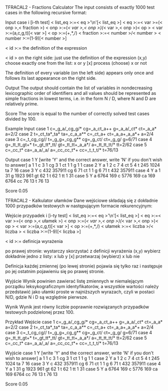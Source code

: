 TFRACAL2 - Fractions Calculator
The input consists of exactly 1000 test cases in the following recursive format:

Input
case i [i-th test]
< list_eq >:=< eq >'\n'[< list_eq >]
< eq >:=< var >=(< onp >,< fraction >)
< onp >:=(_< var >,< onp >)(_< var >,< onp >)< op >
< var >:=(a,c,g,t)[< var >]
< op >:=(+,*,/)
< fraction >:=< number >/< number >
< number >:=(1-9)[< number >]

< id >:=	the definition of the expression

< id >	on the right side: just use the definition of the expression
(x,y)	choose exactly one from the list: x or y
[x]	process (choose) x or not

The definition of every variable (on the left side) appears only once and follows its last appearance on the right side.

Output
The output should contain the list of variables in nondecreasing lexicographic order of identifiers and all values should be represented as simple fractions in lowest terms, i.e. in the form N / D, where N and D are relatively prime.

Score
The score is equal to the number of correctly solved test cases divided by 100.

Example
Input
case 1
c=_g_a/_cg_g/*
cg=_a_ct_a++
g=_a_a/_ct*
ct=_a_a*
a=2/2
case 2
t=_ct_ta*_ta*
ta=_c_a_a**
c=_ct_a+
ct=_a_a+_a_a*+
a=2/4
case 3
c=_t_cg_cg//
t=_g_g+_cg_g**
cg=_g_ct/
ct=_g_g/
g=6/71
case 4
g=_tt_tt_gt+*
t=_gt_tt*_tt/
gt=_tt_tt+_a_a*/
a=_tt_tt_tt/*
tt=2/62
case 5
c=_cc_t*
ca=_a_a/_a/
a=_cc_cc_t*+
cc=_t_t_t/*
t=76/13

Output
case 1 Y [write 'Y' and the correct answer, write 'N' if you don't wish to answer]
a 1 1
c 3 1
cg 3 1
ct 1 1
g 1 1
case 2 Y
a 1 2
c 7 4
ct 5 4
t 245 1024
ta 7 16
case 3 Y
c 432 357911
cg 6 71
ct 1 1
g 6 71
t 432 357911
case 4 Y
a 1 31
g 1923 961
gt 62 1
t 62 1
tt 1 31
case 5 Y
a 6764 169
c 5776 169
ca 169 6764
cc 76 13
t 76 13

Score
0.05





TFRACAL2 - Kalkulator ułamków
Dane wejściowe składają się z dokładnie 1000 przypadków testowych w następującym formacie rekurencyjnym:

Wejście
przypadek i [i-ty test]
< list_eq >:=< eq >'\n'[< list_eq >]
< eq >:=< var >=(< onp >,< ułamek >)
< onp >:=(_< var >,< onp >)(_< var >,< onp >)< op >
< var >:=(a,c,g,t)[< var >]
< op >:=(+,*,/)
< ułamek >:=< liczba >/< liczba >
< liczba >:=(1-9)[< liczba >]

< id >:= definicja wyrażenia

<id> po prawej stronie: wystarczy skorzystać z definicji wyrażenia
(x,y) wybierz dokładnie jedno z listy: x lub y
[x] przetwarzaj (wybierz) x lub nie

Definicja każdej zmiennej (po lewej stronie) pojawia się tylko raz i następuje po jej ostatnim pojawieniu się po prawej stronie.

Wyjście
Wynik powinien zawierać listę zmiennych w niemalejącym porządku leksykograficznym identyfikatorów, a wszystkie wartości należy przedstawić jako ułamki proste w najniższych wyrazach, czyli w postaci N/D, gdzie N i D są względnie pierwsze.

Wynik
Wynik jest równy liczbie poprawnie rozwiązanych przypadków testowych podzielonej przez 100.

Przykład
Wejście
case 1
c=_g_a/_cg_g/*
cg=_a_ct_a++
g=_a_a/_ct*
ct=_a_a*
a=2/2
case 2
t=_ct_ta*_ta*
ta=_c_a_a**
c=_ct_a+
ct=_a_a+_a_a*+
a=2/4
case 3
c=_t_cg_cg//
t=_g_g+_cg_g**
cg=_g_ct/
ct=_g_g/
g=6/71
case 4
g=_tt_tt_gt+*
t=_gt_tt*_tt/
gt=_tt_tt+_a_a*/
a=_tt_tt_tt/*
tt=2/62
case 5
c=_cc_t*
ca=_a_a/_a/
a=_cc_cc_t*+
cc=_t_t_t/*
t=76/13

Wyjście
case 1 Y [write 'Y' and the correct answer, write 'N' if you don't wish to answer]
a 1 1
c 3 1
cg 3 1
ct 1 1
g 1 1
case 2 Y
a 1 2
c 7 4
ct 5 4
t 245 1024
ta 7 16
case 3 Y
c 432 357911
cg 6 71
ct 1 1
g 6 71
t 432 357911
case 4 Y
a 1 31
g 1923 961
gt 62 1
t 62 1
tt 1 31
case 5 Y
a 6764 169
c 5776 169
ca 169 6764
cc 76 13
t 76 13

Score
0.05
